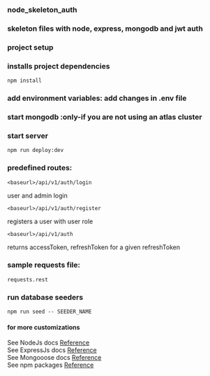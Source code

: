 ### node_skeleton_auth
### skeleton files with node, express, mongodb and jwt auth

### project setup

### installs project dependencies
```
npm install
```

### add environment variables: add changes in .env file

### start mongodb :only-if you are not using an atlas cluster

### start server 
```
npm run deploy:dev
```

### predefined routes:
```
<baseurl>/api/v1/auth/login
```
user and admin login

```
<baseurl>/api/v1/auth/register
```
registers a user with user role


```
<baseurl>/api/v1/auth
```
returns accessToken, refreshToken for a given refreshToken

### sample requests file: 
```
requests.rest
``` 

### run database seeders
``` 
npm run seed -- SEEDER_NAME
```

#### for more customizations 
See NodeJs docs [Reference](https://nodejs.org/docs/latest-v14.x/api/)<br>
See ExpressJs docs [Reference](https://expressjs.com/en/5x/api.html)<br>
See Mongooose docs [Reference](https://mongoosejs.com/docs/)<br>
See npm packages [Reference](https://www.npmjs.com/)<br>
